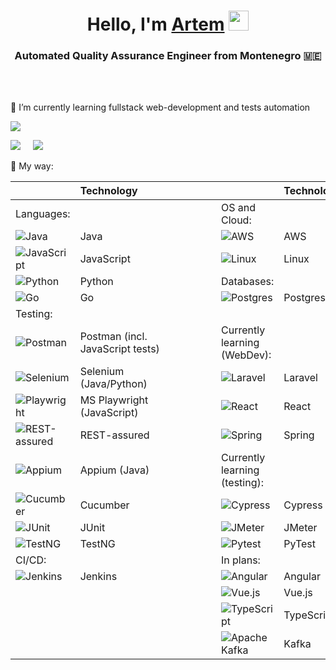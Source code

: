 <h1 align="center">Hello, I'm <a href="https://www.linkedin.com/in/artem-trifonov-177b90222/" target="_blank">Artem</a> 
<img src="https://github.com/blackcater/blackcater/raw/main/images/Hi.gif" height="32"/></h1>
<h3 align="center">Automated Quality Assurance Engineer from Montenegro 🇲🇪</h3>
</br>
</br>

<p>🌱 I’m currently learning fullstack web-development and tests automation </p>

![](https://github-profile-summary-cards.vercel.app/api/cards/profile-details?username=a-levitt&theme=solarized_dark)

![](https://github-profile-summary-cards.vercel.app/api/cards/most-commit-language?username=a-levitt&theme=solarized_dark)&nbsp;&nbsp;&nbsp;&nbsp;&nbsp;![](https://github-profile-summary-cards.vercel.app/api/cards/repos-per-language?username=a-levitt&theme=solarized_dark)

<p>💪 My way: </p>

|                |                      Technology                 |        |              |                      Technology                  |
|----------------|:------------------------------------------------|--------|--------------|:-------------------------------------------------|
| Languages:     |&nbsp;&nbsp;&nbsp;&nbsp;&nbsp;&nbsp;&nbsp;&nbsp;&nbsp;&nbsp;&nbsp;&nbsp;&nbsp;&nbsp;&nbsp;&nbsp;&nbsp;&nbsp;&nbsp;&nbsp;&nbsp;&nbsp;&nbsp;&nbsp;&nbsp;&nbsp;&nbsp;&nbsp;&nbsp;&nbsp;|        |OS and Cloud: |&nbsp;&nbsp;&nbsp;&nbsp;&nbsp;&nbsp;&nbsp;&nbsp;&nbsp;&nbsp;&nbsp;&nbsp;&nbsp;&nbsp;&nbsp;&nbsp;&nbsp;&nbsp;&nbsp;&nbsp;&nbsp;&nbsp;&nbsp;&nbsp;&nbsp;&nbsp;|
| ![Java](https://img.shields.io/badge/java-%23ED8B00.svg?style=for-the-badge&logo=openjdk&logoColor=white) | Java | &nbsp;&nbsp;&nbsp;&nbsp;&nbsp;&nbsp;&nbsp;&nbsp;&nbsp;&nbsp;&nbsp;&nbsp;&nbsp;&nbsp;&nbsp;  | ![AWS](https://img.shields.io/badge/AWS-%23FF9900.svg?style=for-the-badge&logo=amazon-aws&logoColor=white) | AWS | 
| ![JavaScript](https://img.shields.io/badge/javascript-%23323330.svg?style=for-the-badge&logo=javascript&logoColor=%23F7DF1E) | JavaScript |     | ![Linux](https://img.shields.io/badge/Linux-FCC624?style=for-the-badge&logo=linux&logoColor=black) | Linux |
| ![Python](https://img.shields.io/badge/python-3670A0?style=for-the-badge&logo=python&logoColor=ffdd54) | Python |  | Databases: |   | 
| ![Go](https://img.shields.io/badge/go-%2300ADD8.svg?style=for-the-badge&logo=go&logoColor=white) | Go |  | ![Postgres](https://img.shields.io/badge/postgres-%23316192.svg?style=for-the-badge&logo=postgresql&logoColor=white) | Postgres   | 
| Testing: |   |  |  |   |
| ![Postman](https://img.shields.io/badge/Postman-FF6C37?style=for-the-badge&logo=postman&logoColor=white) | Postman (incl. JavaScript tests) |  | Currently learning (WebDev): |   |
| ![Selenium](https://img.shields.io/badge/-selenium-%43B02A?style=for-the-badge&logo=selenium&logoColor=white) | Selenium (Java/Python) |   | ![Laravel](https://img.shields.io/badge/laravel-%23FF2D20.svg?style=for-the-badge&logo=laravel&logoColor=white) |  Laravel  |
| ![Playwright](https://img.shields.io/badge/%F0%9F%8E%AD_Playwright-white?style=for-the-badge&color=white) | MS Playwright (JavaScript) |  | ![React](https://img.shields.io/badge/react-%2320232a.svg?style=for-the-badge&logo=react&logoColor=%2361DAFB) | React |
| ![REST-assured](https://img.shields.io/badge/%F0%9F%8C%90_rest--assured-white?style=for-the-badge&labelColor=006400&color=DAF7A6) | REST-assured |   | ![Spring](https://img.shields.io/badge/spring-%236DB33F.svg?style=for-the-badge&logo=spring&logoColor=white) |  Spring  |
![Appium](https://img.shields.io/badge/appium-lavender?style=for-the-badge&logo=appium&logoColor=orangered) | Appium (Java) |   | Currently learning (testing): |    |
| ![Cucumber](https://img.shields.io/badge/Cucumber-white?style=for-the-badge&logo=cucumber&logoColor=green) | Cucumber | | ![Cypress](https://img.shields.io/badge/-cypress-%23E5E5E5?style=for-the-badge&logo=cypress&logoColor=058a5e)  |  Cypress   |
| ![JUnit](https://img.shields.io/badge/JUnit-green?style=for-the-badge&logo=junit5&logoColor=red) | JUnit |  |  ![JMeter](https://img.shields.io/badge/JMeter-white?style=for-the-badge&logo=apachejmeter&logoColor=orange) |  JMeter   |
| ![TestNG](https://img.shields.io/badge/Test--NG-red?style=for-the-badge&logo=testcafe&logoColor=yellow) | TestNG |   |  ![Pytest](https://img.shields.io/badge/pytest-%23ffffff.svg?style=for-the-badge&logo=pytest&logoColor=2f9fe3) | PyTest  |
| CI/CD: |  |    | In plans: |  |
| ![Jenkins](https://img.shields.io/badge/jenkins-%232C5263.svg?style=for-the-badge&logo=jenkins&logoColor=white) | Jenkins |    | ![Angular](https://img.shields.io/badge/Angular-%239400D3?style=for-the-badge&logo=angular&logoColor=red) | Angular |
|  |  |  | ![Vue.js](https://img.shields.io/badge/vuejs-%2335495e.svg?style=for-the-badge&logo=vuedotjs&logoColor=%234FC08D) |  Vue.js  |
|  |   |  | ![TypeScript](https://img.shields.io/badge/typescript-%23007ACC.svg?style=for-the-badge&logo=typescript&logoColor=white)| TypeScript |
|  |  | | ![Apache Kafka](https://img.shields.io/badge/Apache%20Kafka-000?style=for-the-badge&logo=apachekafka) |  Kafka  |
